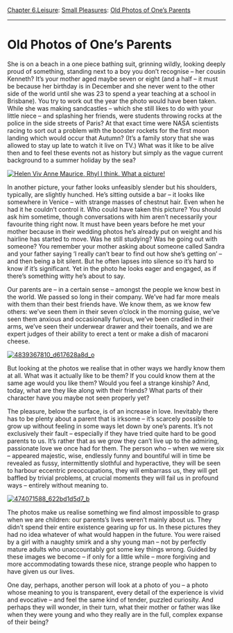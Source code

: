 [Chapter 6.Leisure](https://www.theschooloflife.com/thebookoflife/category/leisure/): [Small Pleasures](https://www.theschooloflife.com/thebookoflife/category/leisure/small-pleasures/): [Old Photos of One’s Parents](https://www.theschooloflife.com/thebookoflife/old-photos-of-ones-parents/)

* * *

# Old Photos of One’s Parents

She is on a beach in a one piece bathing suit, grinning wildly, looking deeply proud of something, standing next to a boy you don’t recognise – her cousin Kenneth? It’s your mother aged maybe seven or eight (and a half – it must be because her birthday is in December and she never went to the other side of the world until she was 23 to spend a year teaching at a school in Brisbane). You try to work out the year the photo would have been taken. While she was making sandcastles – which she still likes to do with your little niece – and splashing her friends, were students throwing rocks at the police in the side streets of Paris? At that exact time were NASA scientists racing to sort out a problem with the booster rockets for the first moon landing which would occur that Autumn? (It’s a family story that she was allowed to stay up late to watch it live on TV.) What was it like to be alive then and to feel these events not as history but simply as the vague current background to a summer holiday by the sea?

[![Helen Viv Anne Maurice, Rhyl I think. What a picture!](https://www.theschooloflife.com/thebookoflife/wp-content/uploads/2014/09/5041176961_aae255e9d8_z.jpg)](http://www.thebookoflife.org/wp-content/uploads/2014/09/5041176961_aae255e9d8_z.jpg)

In another picture, your father looks unfeasibly slender but his shoulders, typically, are slightly hunched. He’s sitting outside a bar – it looks like somewhere in Venice – with strange masses of chestnut hair. Even when he had it he couldn’t control it. Who could have taken this picture? You should ask him sometime, though conversations with him aren’t necessarily your favourite thing right now. It must have been years before he met your mother because in their wedding photos he’s already put on weight and his hairline has started to move. Was he still studying? Was he going out with someone? You remember your mother asking about someone called Sandra and your father saying ‘I really can’t bear to find out how she’s getting on’ – and then being a bit silent. But he often lapses into silence so it’s hard to know if it’s significant. Yet in the photo he looks eager and engaged, as if there’s something witty he’s about to say.

Our parents are – in a certain sense – amongst the people we know best in the world. We passed so long in their company. We’ve had far more meals with them than their best friends have. We know them, as we know few others: we’ve seen them in their seven o’clock in the morning guise, we’ve seen them anxious and occasionally furious, we’ve been cradled in their arms, we’ve seen their underwear drawer and their toenails, and we are expert judges of their ability to erect a tent or make a dish of macaroni cheese.

[![4839367810_d617628a8d_o](https://www.theschooloflife.com/thebookoflife/wp-content/uploads/2014/09/4839367810_d617628a8d_o.jpg)](http://www.thebookoflife.org/wp-content/uploads/2014/09/4839367810_d617628a8d_o.jpg)

But looking at the photos we realise that in other ways we hardly know them at all. What was it actually like to be them? If you could know them at the same age would you like them? Would you feel a strange kinship? And, today, what are they like along with their friends? What parts of their character have you maybe not seen properly yet?

The pleasure, below the surface, is of an increase in love. Inevitably there has to be plenty about a parent that is irksome – it’s scarcely possible to grow up without feeling in some ways let down by one’s parents. It’s not exclusively their fault – especially if they have tried quite hard to be good parents to us. It’s rather that as we grow they can’t live up to the admiring, passionate love we once had for them. The person who – when we were six – appeared majestic, wise, endlessly funny and bountiful will in time be revealed as fussy, intermittently slothful and hyperactive, they will be seen to harbour eccentric preoccupations, they will embarrass us, they will get baffled by trivial problems, at crucial moments they will fail us in profound ways – entirely without meaning to. &nbsp;

[![474071588_622bd1d5d7_b](https://www.theschooloflife.com/thebookoflife/wp-content/uploads/2014/09/474071588_622bd1d5d7_b.jpg)](http://www.thebookoflife.org/wp-content/uploads/2014/09/474071588_622bd1d5d7_b.jpg)

The photos make us realise something we find almost impossible to grasp when we are children: our parents’s lives weren’t mainly about us. They didn’t spend their entire existence gearing up for us. In these pictures they had no idea whatever of what would happen in the future. You were raised by a girl with a naughty smirk and a shy young man – not by perfectly mature adults who unaccountably got some key things wrong. Guided by these images we become – if only for a little while – more forgiving and more accommodating towards these nice, strange people who happen to have given us our lives.

One day, perhaps, another person will look at a photo of you – a photo whose meaning to you is transparent, every detail of the experience is vivid and evocative – and feel the same kind of tender, puzzled curiosity. And perhaps they will wonder, in their turn, what their mother or father was like when they were young and who they really are in the full, complex expanse of their being?
